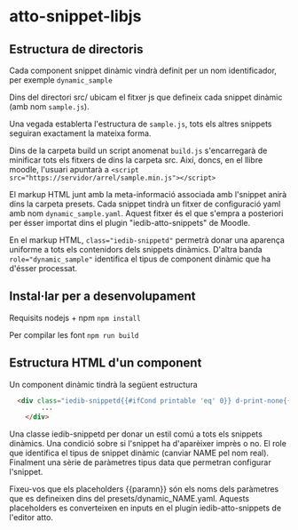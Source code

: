 # atto-snippet-libjs
 

## Estructura de directoris

Cada component snippet dinàmic vindrà definit per un nom identificador, per exemple `dynamic_sample`

Dins del directori src/ ubicam el fitxer js que defineix cada snippet dinàmic (amb nom `sample.js`).

Una vegada establerta l'estructura de `sample.js`, tots els altres snippets seguiran exactament la mateixa forma.

Dins de la carpeta build un script anomenat `build.js` s'encarregarà de minificar tots els fitxers de dins la carpeta src. Així, doncs, en el llibre moodle, l'usuari apuntarà a `<script src="https://servidor/arrel/sample.min.js"></script>`

El markup HTML junt amb la meta-informació associada amb l'snippet anirà dins la carpeta presets. Cada snippet tindrà un fitxer de configuració yaml amb nom `dynamic_sample.yaml`. Aquest fitxer és el que s'empra a posteriori per ésser importat dins el plugin "iedib-atto-snippets" de Moodle.

En el markup HTML, `class="iedib-snippetd"` permetrà donar una aparença uniforme a tots els contenidors dels snippets dinàmics. D'altra banda `role="dynamic_sample"` identifica el tipus de component dinàmic que ha d'ésser processat.

## Instal·lar per a desenvolupament

Requisits nodejs + npm
`npm install`

Per compilar les font `npm run build`



## Estructura HTML d'un component

Un component dinàmic tindrà la següent estructura
```html
  <div class="iedib-snippetd{{#ifCond printable 'eq' 0}} d-print-none{{/ifCond}}" role="dynamic_NAME" data-param1="{{param1}}" data-param2="{{param2}}" ···>
        ···
    </div>  
```

Una classe iedib-snippetd per donar un estil comú a tots els snippets dinàmics. Una condició sobre si l'snippet ha d'aparèixer imprès o no. El role que identifica el tipus de snippet dinàmic (canviar NAME pel nom real). Finalment una sèrie de paràmetres tipus data que permetran configurar l'snippet.

Fixeu-vos que els placeholders {{paramn}} són els noms dels paràmetres que es defineixen dins del presets/dynamic_NAME.yaml. Aquests placeholders es converteixen en inputs en el plugin iedib-atto-snippets de l'editor atto.
